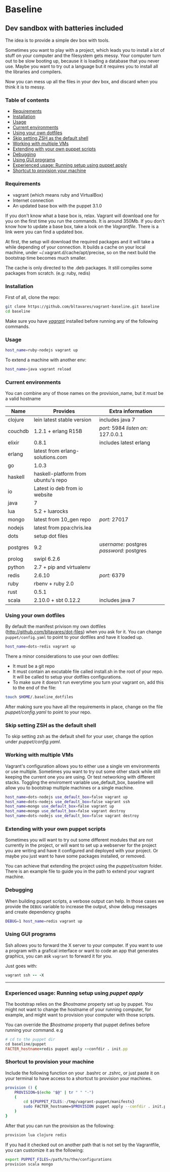 # Baseline
## Dev sandbox with batteries included

The idea is to provide a simple dev box with tools.

Sometimes you want to play with a project, which leads you to install a lot of stuff on your computer and the filesystem gets messy.
Your computer turn out to be slow booting up, because it is loading a database that you never use.
Maybe you want to try out a language but it requires you to install all the libraries and compilers.

Now you can mess up all the files in your dev box, and discard when you think it is to messy.

### Table of contents
  - [Requirements](#requirements)
  - [Installation](#installation)
  - [Usage](#usage)
  - [Current environments](#current-environments)
  - [Using your own dotfiles](#using-your-own-dotfiles)
  - [Skip setting ZSH as the default shell](#skip-setting-zsh-as-the-default-shell)
  - [Working with multiple VMs](#working-with-multiple-vms)
  - [Extending with your own puppet scripts](#extending-with-your-own-puppet-scripts)
  - [Debugging](#debugging)
  - [Using GUI programs](#using-gui-programs)
  - [Experienced usage: Running setup using puppet apply](#experienced-usage-running-setup-using-puppet-apply)
  - [Shortcut to provision your machine](#shortcut-to-provision-your-machine)

### Requirements

* vagrant (which means ruby and VirtualBox)
* Internet connection
* An updated base box with the puppet 3.1.0

If you don't know what a base box is, relax. Vagrant will download one for you on the first time you run the commands. It is around 350Mb.
If you don't know how to update a base box, take a look on the _Vagrantfile_. There is a link were you can find a updated box.

At first, the setup will download the required packages and it will take a while depending of your connection.
It builds a cache on your local machine, under ~/.vagrant.d/cache/apt/precise, so on the next build the bootstrap time becomes much smaller.

The cache is only directed to the .deb packages. It still compiles some packages from scratch. (e.g: ruby, redis)

### Installation

First of all, clone the repo:

```bash
git clone https://github.com/bltavares/vagrant-baseline.git baseline
cd baseline
```

Make sure you have [_vagrant_](http://vagrantup.com) installed before running any of the following commands.


### Usage

```bash
host_name=ruby-nodejs vagrant up
```

To extend a machine with another env:

```bash
host_name=java vagrant reload
```

### Current environments
You can combine any of those names on the provision\_name, but it *must* be a valid hostname

| Name     | Provides                            | Extra information                         |
| ---      | ---                                 | ---                                       |
| clojure  | lein latest stable version          | includes java 7                           |
| couchdb  | 1.2.1 + erlang R15B                 | *port:* 5984 *listen on:* 127.0.0.1       |
| elixir   | 0.8.1                               | includes latest erlang                    |
| erlang   | latest from erlang-solutions.com    |                                           |
| go       | 1.0.3                               |                                           |
| haskell  | haskell-platform from ubuntu's repo |                                           |
| io       | Latest io deb from io website       |                                           |
| java     | 7                                   |                                           |
| lua      | 5.2 + luarocks                      |                                           |
| mongo    | latest from 10\_gen repo            | *port:* 27017                             |
| nodejs   | latest from ppa:chris.lea           |                                           |
| dots     | setup dot files                     |                                           |
| postgres | 9.2                                 | *username:* postgres *password:* postgres |
| prolog   | swipl 6.2.6                         |                                           |
| python   | 2.7 + pip and virtualenv            |                                           |
| redis    | 2.6.10                              | *port:* 6379                              |
| ruby     | rbenv + ruby 2.0                    |                                           | 
| rust     | 0.5.1                               |                                           |
| scala    | 2.10.0 + sbt 0.12.2                 | includes java 7                           |

### Using your own dotfiles

By default the manifest privison my own dotfiles (http://github.com/bltavares/dot-files) when you ask for it. You can change `puppet/config.yaml` to point to your dotfiles and have it loaded up.

```bash
host_name=dots-redis vagrant up
```

There a minor considerations to use your own dotfiles:

* It must be a git repo
* It must contain an excutable file called install.sh in the root of your repo. It will be called to setup your dotfiles configurations.
* To make sure it doesn't run everytime you turn your vagrant on, add this to the end of the file:

```bash
touch $HOME/.baseline_dotfiles
```
    
After making sure you have all the requirements in place, change on the file _puppet/config.yaml_ to point to your repo.


### Skip setting ZSH as the default shell

To skip setting zsh as the default shell for your user, change the option under _puppet/config.yaml_.

### Working with multiple VMs

Vagrant's configuration allows you to either use a single vm environments or use multiple.
Sometimes you want to try out some other stack while still keeping the current one you are using. Or test networking with different stacks.
Toggling the enviroment variable use_default_box, baseline will allow you to bootstrap multiple machines or a single machine.

```bash
host_name=dots-nodejs use_default_box=false vagrant up
host_name=dots-nodejs use_default_box=false vagrant ssh
host_name=mongo use_default_box=false vagrant up
host_name=mongo use_default_box=false vagrant destroy
host_name=dots-nodejs use_default_box=false vagrant destroy
```


### Extending with your own puppet scripts

Sometimes you will want to try out some different modules that are not currently in the project, or will want to set up a webserver for the project you are writing and have it configured and deployed with your project.
Or maybe you just want to have some packages installed, or removed.

You can achieve that extending the project using the _puppet/custom_ folder. There is an example file to guide you in the path to extend your vagrant machine.

### Debugging

When building puppet scripts, a verbose output can help. In those cases we provide the `DEBUG` variable to increase the output, show debug messages and create dependency graphs

```bash
DEBUG=1 host_name=redis vagrant up
```

### Using GUI programs

Ssh allows you to forward the X server to your computer. If you want to use a program with a grafical interface or want to code an app that generates graphics, you can ask `vagrant` to forward it for you.

Just goes with:
```ruby
vagrant ssh -- -X
```

---

### Experienced usage: Running setup using _puppet apply_

The bootstrap relies on the _$hostname_ property set up by puppet. You might not want to change the hostname of your running computer, for example, and might want to provision your computer with those scripts.

You can override the _$hostname_ property that puppet defines before running your command. e.g

```ruby
# cd to the puppet dir
cd baseline/puppet
FACTER_hostname=redis puppet apply --confdir . init.pp
```

### Shortcut to provision your machine

Include the following function on your .bashrc or .zshrc, or just paste it on your terminal to have access to a shortcut to provision your machines.

```bash
provision () {
    PROVISION=$(echo "$@" | tr " " "-")
    (
        cd ${PUPPET_FILES:-/tmp/vagrant-puppet/manifests}
        sudo FACTER_hostname=$PROVISION puppet apply --confdir . init.pp --verbose --debug
    )
}
```

After that you can run the provision as the following:
```bash
provision lua clojure redis
```

If you had it checked out on another path that is not set by the Vagrantfile, you can customize it as the following:
```bash
export PUPPET_FILES=/path/to/the/configurations
provision scala mongo
```

